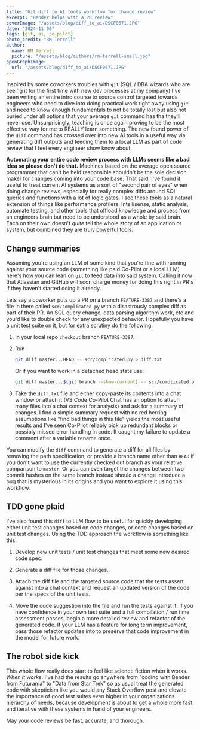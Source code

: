 ```yaml
---
title: "Git diff to AI tools workflow for change review"
excerpt: "Bender helps with a PR review"
coverImage: "/assets/blog/diff_to_ai/DSCF0671.JPG"
date: "2024-11-06"
tags: [git, ai, co-pilot]
photo_credit: "RM Terrell"
author:
  name: RM Terrell
  picture: "/assets/blog/authors/rm-terrell-small.jpg"
openGraphImage:
  url: "/assets/blog/diff_to_ai/DSCF0671.JPG"
---
```


Inspired by some coworkers troubles with `git` (SQL / DBA wizards who are seeing it for the first time with new dev processes at my company) I've been writing an entire intro course to source control targeted towards engineers who need to dive into doing practical work right away using `git` and need to know enough fundamentals to not be totally lost but also not buried under all options that your average `git` command has tha they'll never use. Unsurprisingly, teaching is once again proving to be the most effective way for me to REALLY learn something. The new found power of the `diff` command has crossed over into new AI tools in a useful way via generating diff outputs and feeding them to a local LLM as part of code review that I feel every engineer show know about.

**Automating your entire code review process with LLMs seems like a bad idea so please don't do that.** Machines based on the average open source programmer that can't be held responsible shouldn't be the sole decision maker for changes coming into your code base. That said, I've found it useful to treat current AI systems as a sort of "second pair of eyes" when doing change reviews, especially for really complex diffs around SQL queries and functions with a lot of logic gates. I see these tools as a natural extension of things like performance profilers, Intellisense, static analysis, automate testing, and other tools that offload knowledge and process from an engineers brain but need to be understood as a whole by said brain. Each on their own doesn't _quite_ tell the whole story of an application or system, but combined they are truly powerful tools.

## Change summaries

Assuming you're using an LLM of some kind that you're fine with running against your source code (something like paid Co-Pilot or a local LLM) here's how you can lean on `git` to feed data into said system. Calling it now that Atlassian and GitHub will soon charge money for doing this right in PR's if they haven't started doing it already.

Lets say a coworker puts up a PR on a branch `FEATURE-3387` and there's a file in there called `scr/complicated.py` with a disastrously complex diff as part of their PR. An SQL query change, data parsing algorithm work, etc and you'd like to double check for any unexpected behavior. Hopefully you have a unit test suite on it, but for extra scrutiny do the following:

1. In your local repo `checkout` branch `FEATURE-3387`.

2. Run

    ```bash
    git diff master...HEAD -- scr/complicated.py > diff.txt
    ```

    Or if you want to work in a detached head state use:

    ```bash
    git diff master...$(git branch --show-current) -- scr/complicated.py > diff.txt
    ```

3. Take the `diff.txt` file and either copy-paste its contents into a chat window or attach it (VS Code Co-Pilot Chat has an option to attach many files into a chat context for analysis) and ask for a summary of changes. I find a simple summary request with no red herring assumptions like "find bad things in this file" yields the most useful results and I've seen Co-Pilot reliably pick up redundant blocks or possibly missed error handling in code. It caught my failure to update a comment after a variable rename once.

You can modify the `diff` command to generate a diff for all files by removing the path specification, or provide a branch name other than `HEAD` if you don't want to use the currently checked out branch as your relative comparison to `master`. Or you can even target the changes between two commit hashes on the same branch instead should a change introduce a bug that is mysterious in its origins and you want to explore it using this workflow.

## TDD gone plaid

I've also found this `diff` to LLM flow to be useful for quickly developing either unit test changes based on code changes, or code changes based on unit test changes. Using the TDD approach the workflow is something like this:

1. Develop new unit tests / unit test changes that meet some new desired code spec.

2. Generate a diff file for those changes.

3. Attach the diff file and the targeted source code that the tests assert against into a chat context and request an updated version of the code per the specs of the unit tests.

4. Move the code suggestion into the file and run the tests against it. If you have confidence in your own test suite and a full compilation / run time assessment passes, begin a more detailed review and refactor of the generated code. If your LLM has a feature for long term improvement, pass those refactor updates into to preserve that code improvement in the model for future work.

## The robot side kick

This whole flow really does start to feel like science fiction when it works. _When it works_. I've had the results go anywhere from "coding with Bender from Futurama" to "Data from Star Trek" so as usual treat the generated code with skepticism like you would any Stack Overflow post and elevate the importance of good test suites even higher in your organizations hierarchy of needs, because development is about to get a whole more fast and iterative with these systems in hand of your engineers.

May your code reviews be fast, accurate, and thorough.
